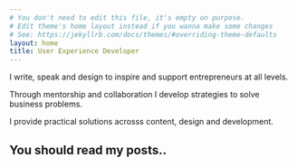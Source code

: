 ```yaml
---
# You don't need to edit this file, it's empty on purpose.
# Edit theme's home layout instead if you wanna make some changes
# See: https://jekyllrb.com/docs/themes/#overriding-theme-defaults
layout: home
title: User Experience Developer
---
```


I write, speak and design to inspire and support entrepreneurs at all levels.

Through mentorship and collaboration I develop strategies to solve business problems.

I provide practical solutions acrosss content, design and development.

## You should read my posts.. ##
